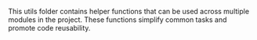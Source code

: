 This utils folder contains helper functions that can be used across multiple modules in the project. These functions simplify common tasks and promote code reusability.